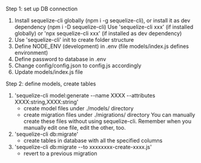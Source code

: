 Step 1: set up DB connection
1. Install sequelize-cli globally (npm i -g sequelize-cli), or install it as dev dependency (npm i -D sequelize-cli)
   Use 'sequelize-cli xxx' (if installed globally) or 'npx sequelize-cli xxx' (if installed as dev dependency)
2. Use 'sequelize-cli' init to create folder structure
3. Define NODE_ENV (development) in .env (file models/index.js defines environment)
5. Define password to database in .env 
6. Change config/config.json to config.js accordingly
7. Update models/index.js file

Step 2: define models, create tables
1. 'sequelize-cli model:generate --name XXXX --attributes XXXX:string,XXXX:string'
   * create model files under ./models/ directory
   * create migration files under ./migrations/ directory
   You can manually create these files without using sequelize-cli. 
   Remember when you manually edit one file, edit the other, too.
2. 'sequelize-cli db:migrate' 
   * create tables in database with all the specified columns
3. 'sequelize-cli db:migrate --to xxxxxxxx-create-xxxx.js'
   * revert to a previous migration